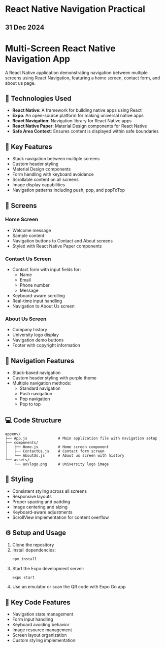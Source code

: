 # React Native Navigation Practical
## 31 Dec 2024

# Multi-Screen React Native Navigation App

A React Native application demonstrating navigation between multiple screens using React Navigation, featuring a home screen, contact form, and about us page.

## 🚀 Technologies Used

- **React Native**: A framework for building native apps using React
- **Expo**: An open-source platform for making universal native apps
- **React Navigation**: Navigation library for React Native apps
- **React Native Paper**: Material Design components for React Native
- **Safe Area Context**: Ensures content is displayed within safe boundaries

## 🔧 Key Features

- Stack navigation between multiple screens
- Custom header styling
- Material Design components
- Form handling with keyboard avoidance
- Scrollable content on all screens
- Image display capabilities
- Navigation patterns including push, pop, and popToTop

## 📱 Screens

### Home Screen
- Welcome message
- Sample content
- Navigation buttons to Contact and About screens
- Styled with React Native Paper components

### Contact Us Screen
- Contact form with input fields for:
  - Name
  - Email
  - Phone number
  - Message
- Keyboard-aware scrolling
- Real-time input handling
- Navigation to About Us screen

### About Us Screen
- Company history
- University logo display
- Navigation demo buttons
- Footer with copyright information

## 🎯 Navigation Features

- Stack-based navigation
- Custom header styling with purple theme
- Multiple navigation methods:
  - Standard navigation
  - Push navigation
  - Pop navigation
  - Pop to top

## 💻 Code Structure

```
appenv/
├── App.js              # Main application file with navigation setup
├── components/
│   ├── Home.js         # Home screen component
│   ├── ContactUs.js    # Contact form screen
│   └── AboutUs.js      # About us screen with history
└── assets/
    └── uovlogo.png     # University logo image
```

## 🎨 Styling

- Consistent styling across all screens
- Responsive layouts
- Proper spacing and padding
- Image centering and sizing
- Keyboard-aware adjustments
- ScrollView implementation for content overflow

## ⚙️ Setup and Usage

1. Clone the repository
2. Install dependencies:
   ```bash
   npm install
   ```
3. Start the Expo development server:
   ```bash
   expo start
   ```
4. Use an emulator or scan the QR code with Expo Go app

## 🔑 Key Code Features

- Navigation state management
- Form input handling
- Keyboard avoiding behavior
- Image resource management
- Screen layout organization
- Custom styling implementation